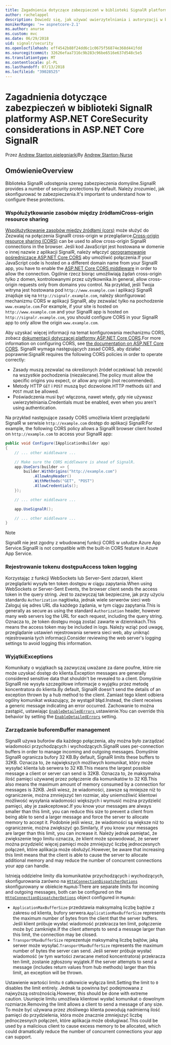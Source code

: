 ```yaml
---
title: Zagadnienia dotyczące zabezpieczeń w biblioteki SignalR platformy ASP.NET Core
author: rachelappel
description: Dowiedz się, jak używać uwierzytelniania i autoryzacji w biblioteki SignalR platformy ASP.NET Core.
monikerRange: '>= aspnetcore-2.1'
ms.author: anurse
ms.custom: mvc
ms.date: 06/29/2018
uid: signalr/security
ms.openlocfilehash: eff4542b88f24dd6c1c0675f56874e368d441fdd
ms.sourcegitcommit: 32626efaa7316c9b283c96be6516e637d548c5e5
ms.translationtype: MT
ms.contentlocale: pl-PL
ms.lasthandoff: 07/13/2018
ms.locfileid: "39028525"
---
```

# <a name="security-considerations-in-aspnet-core-signalr"></a><span data-ttu-id="5f4ce-103">Zagadnienia dotyczące zabezpieczeń w biblioteki SignalR platformy ASP.NET Core</span><span class="sxs-lookup"><span data-stu-id="5f4ce-103">Security considerations in ASP.NET Core SignalR</span></span>

<span data-ttu-id="5f4ce-104">Przez [Andrew Stanton pielęgniarki](https://twitter.com/anurse)</span><span class="sxs-lookup"><span data-stu-id="5f4ce-104">By [Andrew Stanton-Nurse](https://twitter.com/anurse)</span></span>

## <a name="overview"></a><span data-ttu-id="5f4ce-105">Omówienie</span><span class="sxs-lookup"><span data-stu-id="5f4ce-105">Overview</span></span>

<span data-ttu-id="5f4ce-106">Biblioteka SignalR udostępnia szereg zabezpieczenia domyślne.</span><span class="sxs-lookup"><span data-stu-id="5f4ce-106">SignalR provides a number of security protections by default.</span></span> <span data-ttu-id="5f4ce-107">Należy zrozumieć, jak skonfigurować te zabezpieczenia.</span><span class="sxs-lookup"><span data-stu-id="5f4ce-107">It's important to understand how to configure these protections.</span></span>

### <a name="cross-origin-resource-sharing"></a><span data-ttu-id="5f4ce-108">Współużytkowanie zasobów między źródłami</span><span class="sxs-lookup"><span data-stu-id="5f4ce-108">Cross-origin resource sharing</span></span>

<span data-ttu-id="5f4ce-109">[Współużytkowanie zasobów między źródłami (cors)](https://en.wikipedia.org/wiki/Cross-origin_resource_sharing) może służyć do Zezwalaj na połączenia SignalR cross-origin w przeglądarce.</span><span class="sxs-lookup"><span data-stu-id="5f4ce-109">[Cross-origin resource sharing (CORS)](https://en.wikipedia.org/wiki/Cross-origin_resource_sharing) can be used to allow cross-origin SignalR connections in the browser.</span></span> <span data-ttu-id="5f4ce-110">Jeśli kod JavaScript jest hostowana w domenie o innej nazwie z aplikacji SignalR, należy włączyć [oprogramowanie pośredniczące ASP.NET Core CORS](xref:security/cors) aby umożliwić połączenia.</span><span class="sxs-lookup"><span data-stu-id="5f4ce-110">If your JavaScript code is hosted on a different domain name from your SignalR app, you have to enable the [ASP.NET Core CORS middleware](xref:security/cors) in order to allow the connection.</span></span> <span data-ttu-id="5f4ce-111">Ogólnie rzecz biorąc umożliwiają żądań cross-origin tylko z domen, kontrolowanymi przez użytkownika.</span><span class="sxs-lookup"><span data-stu-id="5f4ce-111">In general, allow cross-origin requests only from domains you control.</span></span> <span data-ttu-id="5f4ce-112">Na przykład, jeśli Twoja witryna jest hostowana pod `http://www.example.com` i aplikacji SignalR znajduje się na `http://signalr.example.com`, należy skonfigurować mechanizmu CORS w aplikacji SignalR, aby zezwalać tylko na pochodzenie `www.example.com`.</span><span class="sxs-lookup"><span data-stu-id="5f4ce-112">For example, if your site is hosted on `http://www.example.com` and your SignalR app is hosted on `http://signalr.example.com`, you should configure CORS in your SignalR app to only allow the origin `www.example.com`.</span></span>

<span data-ttu-id="5f4ce-113">Aby uzyskać więcej informacji na temat konfigurowania mechanizmu CORS, zobacz [dokumentacji dotyczącej platformy ASP.NET Core CORS](xref:security/cors).</span><span class="sxs-lookup"><span data-stu-id="5f4ce-113">For more information on configuring CORS, see [the documentation on ASP.NET Core CORS](xref:security/cors).</span></span> <span data-ttu-id="5f4ce-114">SignalR wymaga następujących zasad CORS, aby działać poprawnie:</span><span class="sxs-lookup"><span data-stu-id="5f4ce-114">SignalR requires the following CORS policies in order to operate correctly:</span></span>

* <span data-ttu-id="5f4ce-115">Zasady muszą zezwalać na określonych źródeł oczekiwać lub zezwolić na wszystkie pochodzenia (niezalecane).</span><span class="sxs-lookup"><span data-stu-id="5f4ce-115">The policy must allow the specific origins you expect, or allow any origin (not recommended).</span></span>
* <span data-ttu-id="5f4ce-116">Metody HTTP `GET` i `POST` muszą być dozwolone.</span><span class="sxs-lookup"><span data-stu-id="5f4ce-116">HTTP methods `GET` and `POST` must be allowed.</span></span>
* <span data-ttu-id="5f4ce-117">Poświadczenia musi być włączona, nawet wtedy, gdy nie używasz uwierzytelniania.</span><span class="sxs-lookup"><span data-stu-id="5f4ce-117">Credentials must be enabled, even when you aren't using authentication.</span></span>

<span data-ttu-id="5f4ce-118">Na przykład następujące zasady CORS umożliwia klient przeglądarki SignalR w serwisie `http://example.com` dostęp do aplikacji SignalR:</span><span class="sxs-lookup"><span data-stu-id="5f4ce-118">For example, the following CORS policy allows a SignalR browser client hosted on `http://example.com` to access your SignalR app:</span></span>

```csharp
public void Configure(IApplicationBuilder app)
{
    // ... other middleware ...

    // Make sure the CORS middleware is ahead of SignalR.
    app.UseCors(builder => {
        builder.WithOrigins("http://example.com")
            .AllowAnyHeader()
            .WithMethods("GET", "POST")
            .AllowCredentials();
    });

    // ... other middleware ...

    app.UseSignalR();

    // ... other middleware ...
}
```

> [!NOTE]
> <span data-ttu-id="5f4ce-119">SignalR nie jest zgodny z wbudowanej funkcji CORS w usłudze Azure App Service.</span><span class="sxs-lookup"><span data-stu-id="5f4ce-119">SignalR is not compatible with the built-in CORS feature in Azure App Service.</span></span>

### <a name="access-token-logging"></a><span data-ttu-id="5f4ce-120">Rejestrowanie tokenu dostępu</span><span class="sxs-lookup"><span data-stu-id="5f4ce-120">Access token logging</span></span>

<span data-ttu-id="5f4ce-121">Korzystając z funkcji WebSockets lub Server-Sent zdarzeń, klient przeglądarki wysyła ten token dostępu w ciągu zapytania.</span><span class="sxs-lookup"><span data-stu-id="5f4ce-121">When using WebSockets or Server-Sent Events, the browser client sends the access token in the query string.</span></span> <span data-ttu-id="5f4ce-122">Jest to zazwyczaj tak bezpieczne, jak przy użyciu standardu `Authorization` nagłówka, jednak wiele serwerów sieci web Zaloguj się adres URL dla każdego żądania, w tym ciągu zapytania.</span><span class="sxs-lookup"><span data-stu-id="5f4ce-122">This is generally as secure as using the standard `Authorization` header, however many web servers log the URL for each request, including the query string.</span></span> <span data-ttu-id="5f4ce-123">Oznacza to, że token dostępu mogą zostać zawarte w dziennikach.</span><span class="sxs-lookup"><span data-stu-id="5f4ce-123">This means the access token may be included in logs.</span></span> <span data-ttu-id="5f4ce-124">Należy wziąć pod uwagę, przeglądanie ustawień rejestrowania serwera sieci web, aby uniknąć rejestrowania tych informacji.</span><span class="sxs-lookup"><span data-stu-id="5f4ce-124">Consider reviewing the web server's logging settings to avoid logging this information.</span></span>

### <a name="exceptions"></a><span data-ttu-id="5f4ce-125">Wyjątki</span><span class="sxs-lookup"><span data-stu-id="5f4ce-125">Exceptions</span></span>

<span data-ttu-id="5f4ce-126">Komunikaty o wyjątkach są zazwyczaj uważane za dane poufne, które nie może uzyskać dostęp do klienta.</span><span class="sxs-lookup"><span data-stu-id="5f4ce-126">Exception messages are generally considered sensitive data that shouldn't be revealed to a client.</span></span> <span data-ttu-id="5f4ce-127">Domyślnie SignalR nie wysyła szczegółowe informacje o wyjątku przez metodę koncentratora do klienta.</span><span class="sxs-lookup"><span data-stu-id="5f4ce-127">By default, SignalR doesn't send the details of an exception thrown by a hub method to the client.</span></span> <span data-ttu-id="5f4ce-128">Zamiast tego klient odbiera ogólny komunikat wskazujący, że wystąpił błąd.</span><span class="sxs-lookup"><span data-stu-id="5f4ce-128">Instead, the client receives a generic message indicating an error occurred.</span></span> <span data-ttu-id="5f4ce-129">Zachowanie to można zastąpić, ustawiając [ `EnableDetailedErrors` ](xref:signalr/configuration#configure-server-options) ustawienie.</span><span class="sxs-lookup"><span data-stu-id="5f4ce-129">You can override this behavior by setting the [`EnableDetailedErrors`](xref:signalr/configuration#configure-server-options) setting.</span></span>

### <a name="buffer-management"></a><span data-ttu-id="5f4ce-130">Zarządzanie buforem</span><span class="sxs-lookup"><span data-stu-id="5f4ce-130">Buffer management</span></span>

<span data-ttu-id="5f4ce-131">SignalR używa buforów dla każdego połączenia, aby można było zarządzać wiadomości przychodzących i wychodzących.</span><span class="sxs-lookup"><span data-stu-id="5f4ce-131">SignalR uses per-connection buffers in order to manage incoming and outgoing messages.</span></span> <span data-ttu-id="5f4ce-132">Domyślnie SignalR ogranicza bufory 32 KB.</span><span class="sxs-lookup"><span data-stu-id="5f4ce-132">By default, SignalR limits these buffers to 32KB.</span></span> <span data-ttu-id="5f4ce-133">Oznacza to, że największych możliwych komunikat, który może wysyłać klienta lub serwera to 32 KB.</span><span class="sxs-lookup"><span data-stu-id="5f4ce-133">This means the largest possible message a client or server can send is 32KB.</span></span> <span data-ttu-id="5f4ce-134">Oznacza to, że maksymalna ilość pamięci używanej przez połączenie dla komunikatów to 32 KB.</span><span class="sxs-lookup"><span data-stu-id="5f4ce-134">This also means the maximum amount of memory consumed by a connection for messages is 32KB.</span></span> <span data-ttu-id="5f4ce-135">Jeśli wiesz, że wiadomości, zawsze są mniejsze niż to ograniczenie, można zmniejszyć ten rozmiar, aby uniemożliwić klientowi możliwość wysyłania wiadomości większych i wymusić można przydzielić pamięci, aby je zaakceptować.</span><span class="sxs-lookup"><span data-stu-id="5f4ce-135">If you know your messages are always smaller than this limit, you can reduce this size to prevent a client from being able to send a larger message and force the server to allocate memory to accept it.</span></span> <span data-ttu-id="5f4ce-136">Podobnie jeśli wiesz, że wiadomości są większe niż to ograniczenie, można zwiększyć go.</span><span class="sxs-lookup"><span data-stu-id="5f4ce-136">Similarly, if you know your messages are larger than this limit, you can increase it.</span></span> <span data-ttu-id="5f4ce-137">Należy jednak pamiętać, że zwiększenie tego limitu oznacza, że klient może spowodować, że serwer można przydzielić więcej pamięci może zmniejszyć liczbę jednoczesnych połączeń, które aplikacja może obsłużyć.</span><span class="sxs-lookup"><span data-stu-id="5f4ce-137">However, be aware that increasing this limit means that the client is able to cause the server to allocate additional memory and may reduce the number of concurrent connections your app can handle.</span></span>

<span data-ttu-id="5f4ce-138">Istnieją oddzielne limity dla komunikatów przychodzących i wychodzących, skonfigurowania zarówno na [ `HttpConnectionDispatcherOptions` ](xref:signalr/configuration#configure-server-options) skonfigurowany w obiekcie `MapHub`:</span><span class="sxs-lookup"><span data-stu-id="5f4ce-138">There are separate limits for incoming and outgoing messages, both can be configured on the [`HttpConnectionDispatcherOptions`](xref:signalr/configuration#configure-server-options) object configured in `MapHub`:</span></span>

* <span data-ttu-id="5f4ce-139">`ApplicationMaxBufferSize` przedstawia maksymalną liczbę bajtów z zakresu od klienta, bufory serwera.</span><span class="sxs-lookup"><span data-stu-id="5f4ce-139">`ApplicationMaxBufferSize` represents the maximum number of bytes from the client that the server buffers.</span></span> <span data-ttu-id="5f4ce-140">Jeśli klient próbuje wysłać wiadomość przekracza ten limit, połączenie może być zamknięte.</span><span class="sxs-lookup"><span data-stu-id="5f4ce-140">If the client attempts to send a message larger than this limit, the connection may be closed.</span></span>
* <span data-ttu-id="5f4ce-141">`TransportMaxBufferSize` reprezentuje maksymalną liczbę bajtów, jaką serwer może wysyłać.</span><span class="sxs-lookup"><span data-stu-id="5f4ce-141">`TransportMaxBufferSize` represents the maximum number of bytes the server can send.</span></span> <span data-ttu-id="5f4ce-142">Jeśli serwer próbuje wysłać wiadomość (w tym wartości zwracane metod koncentratora) przekracza ten limit, zostanie zgłoszony wyjątek.</span><span class="sxs-lookup"><span data-stu-id="5f4ce-142">If the server attempts to send a message (includes return values from hub methods) larger than this limit, an exception will be thrown.</span></span>

<span data-ttu-id="5f4ce-143">Ustawienie wartości limitu `0` całkowicie wyłącza limit.</span><span class="sxs-lookup"><span data-stu-id="5f4ce-143">Setting the limit to `0` disables the limit entirely.</span></span> <span data-ttu-id="5f4ce-144">Jednak ta powinna być podejmowana z najwyższą ostrożnością.</span><span class="sxs-lookup"><span data-stu-id="5f4ce-144">However, this should be done with extreme caution.</span></span> <span data-ttu-id="5f4ce-145">Usunięcie limitu umożliwia klientowi wysłać komunikat o dowolnym rozmiarze.</span><span class="sxs-lookup"><span data-stu-id="5f4ce-145">Removing the limit allows a client to send a message of any size.</span></span> <span data-ttu-id="5f4ce-146">To może być używana przez złośliwego klienta powodują nadmierną ilość pamięci do przydzielenia, która może znacznie zmniejszyć liczbę jednoczesnych połączeń, które aplikacja może obsługiwać.</span><span class="sxs-lookup"><span data-stu-id="5f4ce-146">This could be used by a malicious client to cause excess memory to be allocated, which could dramatically reduce the number of concurrent connections your app can support.</span></span>
